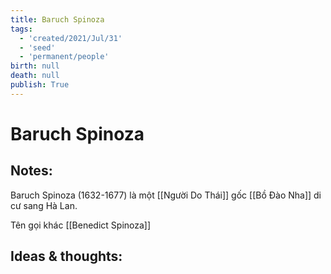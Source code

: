 ```yaml
---
title: Baruch Spinoza
tags:
  - 'created/2021/Jul/31'
  - 'seed'
  - 'permanent/people'
birth: null
death: null
publish: True
---
```

# Baruch Spinoza

## Notes:
Baruch Spinoza (1632-1677) là một [[Người Do Thái]] gốc [[Bồ Đào Nha]] di cư sang Hà Lan.

Tên gọi khác [[Benedict Spinoza]]

## Ideas & thoughts:
